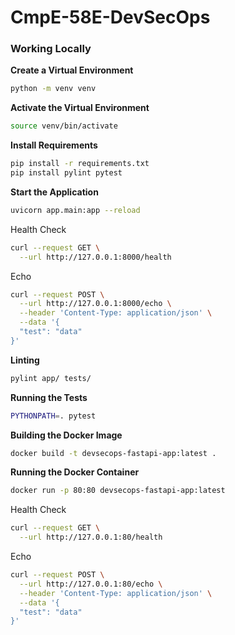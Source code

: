 # CmpE-58E-DevSecOps

### Working Locally

**Create a Virtual Environment**

```bash
python -m venv venv
```

**Activate the Virtual Environment**

```bash
source venv/bin/activate
```

**Install Requirements**

```bash
pip install -r requirements.txt
pip install pylint pytest

```

**Start the Application**

```bash
uvicorn app.main:app --reload
```

Health Check
```bash
curl --request GET \
  --url http://127.0.0.1:8000/health
```

Echo
```bash
curl --request POST \
  --url http://127.0.0.1:8000/echo \
  --header 'Content-Type: application/json' \
  --data '{
  "test": "data"
}'
```

**Linting**

```bash
pylint app/ tests/
```

**Running the Tests**

```bash
PYTHONPATH=. pytest
```

**Building the Docker Image**

```bash
docker build -t devsecops-fastapi-app:latest .
```

**Running the Docker Container**

```bash
docker run -p 80:80 devsecops-fastapi-app:latest
```

Health Check
```bash
curl --request GET \
  --url http://127.0.0.1:80/health
```

Echo
```bash
curl --request POST \
  --url http://127.0.0.1:80/echo \
  --header 'Content-Type: application/json' \
  --data '{
  "test": "data"
}'
```
